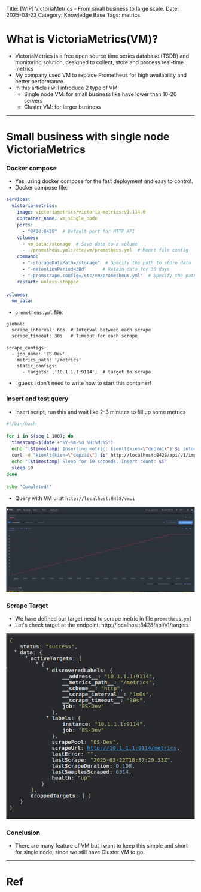 Title: [WIP] VictoriaMetrics - From small business to large scale.
Date: 2025-03-23
Category: Knowledge Base
Tags: metrics

# What is VictoriaMetrics(VM)?
- VictoriaMetrics is a free open source time series database (TSDB) and monitoring solution, designed to collect, store and process real-time metrics
- My company used VM to replace Prometheus for high availability and better performance.
- In this article i will introduce 2 type of VM:
    - Single node VM: for small business like have lower than 10-20 servers
    - Cluster VM: for larger business

---

# Small business with single node VictoriaMetrics

### Docker compose
- Yes, using docker compose for the fast deployment and easy to control.
- Docker compose file:
```yaml
services:
  victoria-metrics:
    image: victoriametrics/victoria-metrics:v1.114.0
    container_name: vm_single_node
    ports:
      - "8428:8428"  # Default port for HTTP API
    volumes:
      - vm_data:/storage  # Save data to a volume
      - ./prometheus.yml:/etc/vm/prometheus.yml  # Mount file config
    command:
      - "-storageDataPath=/storage"  # Specify the path to store data
      - "-retentionPeriod=30d"      # Retain data for 30 days
      - "-promscrape.config=/etc/vm/prometheus.yml"  # Specify the path to the config file
    restart: unless-stopped

volumes:
  vm_data:
```
- `prometheus.yml` file:
```
global:
  scrape_interval: 60s  # Interval between each scrape
  scrape_timeout: 30s   # Timeout for each scrape
  
scrape_configs:
  - job_name: 'ES-Dev'
    metrics_path: '/metrics'
    static_configs:
      - targets: ['10.1.1.1:9114']  # target to scrape
```

- I guess i don't need to write how to start this container!

### Insert and test query
- Insert script, run this and wait like 2-3 minutes to fill up some metrics
```bash
#!/bin/bash

for i in $(seq 1 100); do
  timestamp=$(date +"%Y-%m-%d %H:%M:%S")
  echo "[$timestamp] Inserting metric: kienlt{kien=\"depzai\"} $i into http://localhost:8428/api/v1/import/prometheus"
  curl -d "kienlt{kien=\"depzai\"} $i" http://localhost:8428/api/v1/import/prometheus
  echo "[$timestamp] Sleep for 10 seconds. Insert count: $i"
  sleep 10
done

echo "Completed!"
```

- Query with VM ui at `http://localhost:8428/vmui`

![alt text](images/2025/03/23th_1.png)

### Scrape Target
- We have defined our target need to scrape metric in file `prometheus.yml`
- Let's check target at the endpoint: http://localhost:8428/api/v1/targets

![alt text](images/2025/03/23th_2.png)

### Conclusion
- There are many feature of VM but i want to keep this simple and short for single node, since we still have Cluster VM to go.

---

# Ref